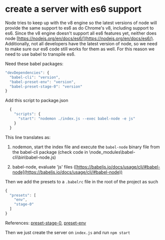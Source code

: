 # create a server with es6 support 
 
 Node tries to keep up with the v8 engine so the latest versions of node will provide the same support to es6 as do Chrome's v8, including support to es6. Since the v8 engine doesn't support all es6 features yet, neither does node [https://nodejs.org/en/docs/es6/](https://nodejs.org/en/docs/es6/). Additionally, not all developers have the latest version of node, so we need to make sure our es6 code still works for them as well. For this reason we need to use babel to transpile es6.


Need these babel packages:

```javascript
"devDependencies": {
  "babel-cli": "version",
  "babel-preset-env": "version",
  "babel-preset-stage-0": "version"
}
```

Add this script to package.json

```javascript
  {
    "scripts": {
      "start": "nodemon ./index.js --exec babel-node -e js"
    }
  }
```

This line translates as: 

1. nodemon, start the index file and execute the `babel-node` binary file from the babel-cli package (check code in \node_modules\babel-cli\bin\babel-node.js)

2. babel-node, evaluate 'js' files ([https://babeljs.io/docs/usage/cli/#babel-node](https://babeljs.io/docs/usage/cli/#babel-node))


Then we add the presets to a `.babelrc` file in the root of the project as such

```javascript
{
  "presets": [
    "env",
    "stage-0"
  ]
}
```
References: [preset-stage-0](https://babeljs.io/docs/plugins/preset-stage-0/), [preset-env](https://github.com/babel/babel/tree/master/packages/babel-preset-env)

Then we just create the server on `index.js` and run `npm start`





